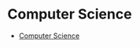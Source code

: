 # Computer Science

* [Computer Science](https://www.youtube.com/playlist?list=PL5QYOqmT-UCik7qYjbyNA-Hk1XXGWPL-i)
